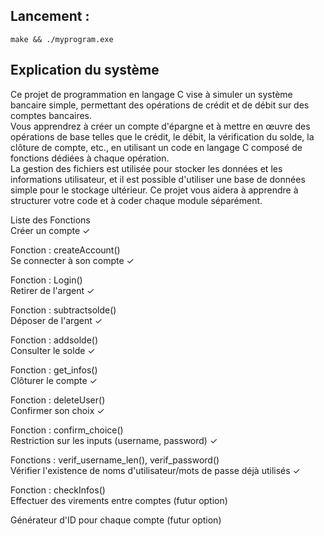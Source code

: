 ## Lancement :
```
make && ./myprogram.exe
```

## Explication du système  
Ce projet de programmation en langage C vise à simuler un système bancaire simple, permettant des opérations de crédit et de débit sur des comptes bancaires.  
Vous apprendrez à créer un compte d'épargne et à mettre en œuvre des opérations de base telles que le crédit, le débit, la vérification du solde, la clôture de compte, etc., en utilisant un code en langage C composé de fonctions dédiées à chaque opération.  
La gestion des fichiers est utilisée pour stocker les données et les informations utilisateur, et il est possible d'utiliser une base de données simple pour le stockage ultérieur. Ce projet vous aidera à apprendre à structurer votre code et à coder chaque module séparément.  

Liste des Fonctions  
Créer un compte ✓  

Fonction : createAccount()  
Se connecter à son compte ✓  

Fonction : Login()  
Retirer de l'argent ✓  

Fonction : subtractsolde()  
Déposer de l'argent ✓  

Fonction : addsolde()  
Consulter le solde ✓  

Fonction : get_infos()  
Clôturer le compte ✓  

Fonction : deleteUser()  
Confirmer son choix ✓  

Fonction : confirm_choice()  
Restriction sur les inputs (username, password) ✓  

Fonctions : verif_username_len(), verif_password()  
Vérifier l'existence de noms d'utilisateur/mots de passe déjà utilisés ✓  

Fonction : checkInfos()  
Effectuer des virements entre comptes (futur option)  

Générateur d'ID pour chaque compte (futur option)  
